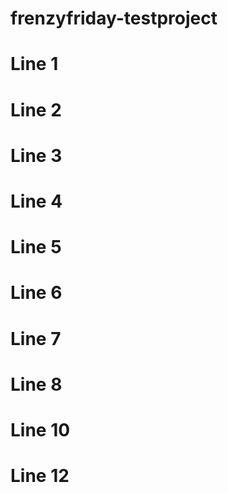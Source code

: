# frenzyfriday-testproject

# Line 1
# Line 2
# Line 3
# Line 4
# Line 5
# Line 6
# Line 7
# Line 8
# Line 10
# Line 12